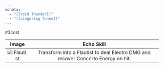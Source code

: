 ```yaml
---
sonata:
  - "[[Void Thunder]]"
  - "[[Lingering Tunes]]"
---
```

#3cost

|                                        Image                                        |                                    Echo Skill                                     |
| :---------------------------------------------------------------------------------: | :-------------------------------------------------------------------------------: |
| ![Flautist](https://img.game8.co/3885645/bd0ac8f02df4049af1e3dd80bec476a0.png/show) | Transform into a Flautist to deal Electro DMG and recover Concerto Energy on hit. |

